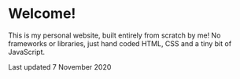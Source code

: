 # Welcome!
This is my personal website, built entirely from scratch by me! No frameworks or libraries, just hand coded HTML, CSS and a tiny bit of JavaScript.

Last updated 7 November 2020
